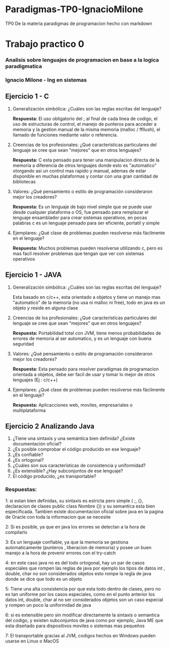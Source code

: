 # Paradigmas-TP0-IgnacioMilone
TP0 De la materia paradigmas de programacion hecho con markdown

# Trabajo practico 0 
### Analisis sobre lenguajes de programacion en base a la logica paradigmatica 
### Ignacio Milone - Ing en sistemas



  ## Ejercicio 1 - C
  1. Generalización simbólica: ¿Cuáles son las reglas escritas del lenguaje? 
  
      **Respuesta:** El uso obligatorio del ; al final de cada linea de codigo, el uso de estructuras de control, el manejo de punteros para acceder a memoria y la gestion manual de la misma memoria (malloc / ffllush), el                         llamado de funciones mediante valor o referencia.
                    
  2. Creencias de los profesionales: ¿Qué características particulares del lenguaje se
  cree que sean "mejores" que en otros lenguajes?
  
      **Respuesta:** C esta pensado para tener una manipulacion directa de la memoria a diferencia de otros lenguajes donde esto es "automatico" otorgando asi un control mas rapido y manual, ademas de estar disponible en                          muchas plataformas y contar con una gran cantidad de bibliotecas
  
  3. Valores: ¿Qué pensamiento o estilo de programación consideraron mejor los creadores?
  
      **Respuesta:** Es un lenguaje de bajo nivel simple que se puede usar desde cualquier plataforma o OS, fue pensado para remplazar el lenguaje ensamblador para crear sistemas operativos, en pocas palabras c es un                               lenguaje pensado para ser eficiente, portatil y simple 
  
  4. Ejemplares: ¿Qué clase de problemas pueden resolverse más fácilmente en el lenguaje?
  
      **Respuesta:** Muchos problemas pueden resolverse utilizando c, pero es mas facil resolver problemas que tengan que ver con sistemas operativos

  ## Ejercicio 1 - JAVA
  1. Generalización simbólica: ¿Cuáles son las reglas escritas del lenguaje? 
  
        Esta basado en c/c++, esta orientado a objetos y tiene un manejo mas "automatico" de la memoria (no usa ni malloc ni free), todo en java es un objeto y reside en alguna clase 
                    
   2. Creencias de los profesionales: ¿Qué características particulares del lenguaje se
      cree que sean "mejores" que en otros lenguajes?
  
       **Respuesta:** Portabilidad total con JVM, tiene menos probabilidades de errores de memoria al ser automatico, y es un lenguaje con buena seguridad 
  
   3. Valores: ¿Qué pensamiento o estilo de programación consideraron mejor los creadores?
  
       **Respuesta:** Esta pensado para resolver paradigmas de programacion orientada a objetos, debe ser facil de usar y tomar lo mejor de otros lenguajes (Ej : c/c++)
  
   4. Ejemplares: ¿Qué clase de problemas pueden resolverse más fácilmente en el lenguaje?
      
      **Respuesta:** Aplicacciones web, moviles, empresariales o multiplataforma
##
## Ejercicio 2 Analizando Java

1. ¿Tiene una sintaxis y una semántica bien definida? ¿Existe documentación oficial?
2. ¿Es posible comprobar el código producido en ese lenguaje?
3. ¿Es confiable?
4. ¿Es ortogonal?
5. ¿Cuáles son sus características de consistencia y uniformidad?
6. ¿Es extensible? ¿Hay subconjuntos de ese lenguaje?
7. El código producido, ¿es transportable?

### Respuestas: 

 1: si estan bien definidas, su sintaxis es estricta pero simple ( ;, {}, declaracion de clases public class Nombre {}) y su semantica esta bien especificada. Tambien existe documentacion oficial sobre java en la pagina de     Oracle con toda la informacion que se necesite
 
 2: Si es posible, ya que en java los errores se detectan a la hora de compilarlo

 3: Es un lenguaje confiable, ya que la memoria se gestiona automaticamente (punteros , liberacion de memoria) y posee un buen manejo a la hora de prevenir errores con el try-catch

 4: en este caso java no es del todo ortogonal, hay un par de casos especiales que rompen las reglas de java por ejemplo los tipos de datos int , double, char no son considerados objetos esto rompe la regla de java donde       se dice que todo es un objeto
 
 5: Tiene una alta consistencia por que esta todo dentro de clases, pero no es tan uniforme por los casos especiales, como en el punto anterior los datos int, double, char al no ser considerados objetos son un caso             especial y rompen un poco la uniformidad de java

 6: si es extensible pero sin modificar directamente la sintaxis o semantica del codigo, y existen subconjuntos de java como por ejemplo, Java ME que esta diseñado para dispositivos moviles o sistemas mas pequeños

 7: El transportable gracias al JVM, codigos hechos en Windows pueden usarse en Linux o MacOS
